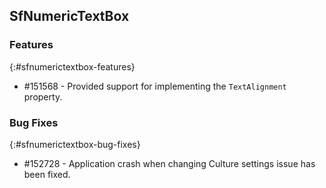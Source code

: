 ## SfNumericTextBox

### Features
{:#sfnumerictextbox-features}
* \#151568 - Provided support for implementing the `TextAlignment` property.


### Bug Fixes
{:#sfnumerictextbox-bug-fixes}

* \#152728 - Application crash when changing Culture settings issue has been fixed.
